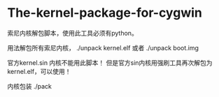 The-kernel-package-for-cygwin
=============================

索尼内核解包脚本，使用此工具必须有python。

用法解包所有索尼内核，
./unpack kernel.elf  或者   ./unpack boot.img

官方kernel.sin 内核不能用此脚本！
但是官方sin内核用强刷工具再次解包为kernel.elf，可以使用！


内核包装             ./pack


